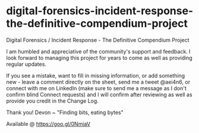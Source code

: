 # digital-forensics-incident-response-the-definitive-compendium-project
Digital Forensics / Incident Response - The Definitive Compendium Project

I am humbled and appreciative of the community's support and feedback.  I look forward to managing this project for years to come as well as providing regular updates.

If you see a mistake, want to fill in missing information, or add something new - leave a comment directly on the sheet, send me a tweet @aei4n6, or connect with me on LinkedIn (make sure to send me a message as I don't confirm blind Connect requests) and I will confirm after reviewing as well as provide you credit in the Change Log.

Thank you!
Devon ~ "Finding bits, eating bytes"

Available @ https://goo.gl/0NmiaV
